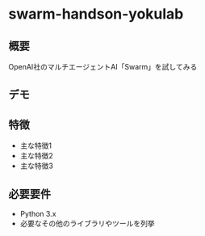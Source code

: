 # swarm-handson-yokulab

## 概要

OpenAI社のマルチエージェントAI「Swarm」を試してみる

## デモ


## 特徴

- 主な特徴1
- 主な特徴2
- 主な特徴3

## 必要要件

- Python 3.x
- 必要なその他のライブラリやツールを列挙

